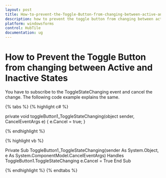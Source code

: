 ```yaml
---
layout: post
title: How-to-prevent-the-Toggle-Button-from-changing-between-active-and-inactive-states | WindowsForms | Syncfusion®
description: how to prevent the toggle button from changing between active and inactive states?
platform: windowsforms
control: HubTile
documentation: ug
---
```


# How to Prevent the Toggle Button from changing between Active and Inactive States

You have to subscribe to the ToggleStateChanging event and cancel the change. The following code example explains the same.

{% tabs %}
{% highlight c# %}

private void toggleButton1_ToggleStateChanging(object sender, CancelEventArgs e)
{
   e.Cancel = true;
}

{% endhighlight %}

{% highlight vb %}

Private Sub ToggleButton1_ToggleStateChanging(sender As System.Object, e As System.ComponentModel.CancelEventArgs) Handles ToggleButton1.ToggleStateChanging
e.Cancel = True
End Sub

{% endhighlight %}
{% endtabs %}
